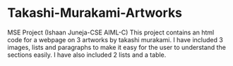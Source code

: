 # Takashi-Murakami-Artworks
MSE Project (Ishaan Juneja-CSE AIML-C)
This project contains an html code for a webpage on 3 artworks by takashi murakami.
I have included 3 images, lists and paragraphs to make it easy for the user to understand the sections easily.
I have also included 2 lists and a table.
